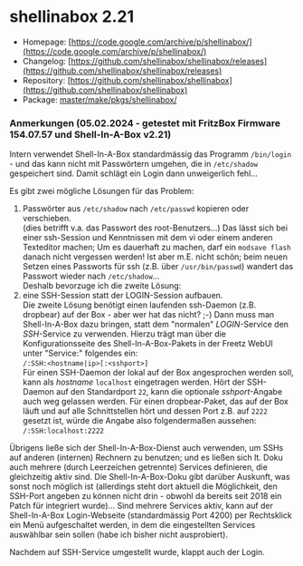 # shellinabox 2.21
 - Homepage: [https://code.google.com/archive/p/shellinabox/](https://code.google.com/archive/p/shellinabox/)
 - Changelog: [https://github.com/shellinabox/shellinabox/releases](https://github.com/shellinabox/shellinabox/releases)
 - Repository: [https://github.com/shellinabox/shellinabox](https://github.com/shellinabox/shellinabox)
 - Package: [master/make/pkgs/shellinabox/](https://github.com/Freetz-NG/freetz-ng/tree/master/make/pkgs/shellinabox/)

### Anmerkungen (05.02.2024 - getestet mit FritzBox Firmware 154.07.57 und Shell-In-A-Box v2.21)
Intern verwendet Shell-In-A-Box standardmässig das Programm `/bin/login` - und das kann nicht mit Passwörtern umgehen, die in `/etc/shadow` gespeichert sind.
Damit schlägt ein Login dann unweigerlich fehl...

Es gibt zwei mögliche Lösungen für das Problem:<br>
1) Passwörter aus `/etc/shadow` nach `/etc/passwd` kopieren oder verschieben.<br>
    (dies betrifft v.a. das Passwort des root-Benutzers...)
    Das lässt sich bei einer ssh-Session und Kenntnissen mit dem vi oder einem anderen Texteditor machen;
    Um es dauerhaft zu machen, darf ein `modsave flash` danach nicht vergessen werden!
    Ist aber m.E. nicht schön; beim neuen Setzen eines Passworts für ssh (z.B. über `/usr/bin/passwd`) wandert das Passwort wieder nach `/etc/shadow`...<br>
	Deshalb bevorzuge ich die zweite Lösung:<br>
2) eine SSH-Session statt der LOGIN-Session aufbauen.<br>
   Die zweite Lösung benötigt einen laufenden ssh-Daemon (z.B. dropbear) auf der Box - aber wer hat das nicht? ;-)
   Dann muss man Shell-In-A-Box dazu bringen, statt dem "normalen" *LOGIN*-Service den *SSH*-Service zu verwenden.
   Hierzu trägt man über die Konfigurationsseite des Shell-In-A-Box-Pakets in der Freetz WebUI unter "Service:" folgendes ein:<br>
     `/:SSH:<hostname|ip>[:<sshport>]`<br>
     Für einen SSH-Daemon der lokal auf der Box angesprochen werden soll, kann als *hostname* `localhost` eingetragen werden.
     Hört der SSH-Daemon auf den Standardport `22`, kann die optionale *sshport*-Angabe auch weg gelassen werden.
     Für einen dropbear-Paket, das auf der Box läuft und auf alle Schnittstellen hört und dessen Port z.B. auf `2222` gesetzt ist,
     würde die Angabe also folgendermaßen aussehen:<br>
     `/:SSH:localhost:2222`<br>

Übrigens ließe sich der Shell-In-A-Box-Dienst auch verwenden, um SSHs auf anderen (internen) Rechnern zu benutzen; und es ließen sich lt. Doku auch mehrere (durch Leerzeichen getrennte) Services definieren, die gleichzeitig aktiv sind.
Die Shell-In-A-Box-Doku gibt darüber Auskunft, was sonst noch möglich ist (allerdings steht dort aktuell die Möglichkeit, den SSH-Port angeben zu können nicht drin - obwohl da bereits seit 2018 ein Patch für integriert wurde)...
Sind mehrere Services aktiv, kann auf der Shell-In-A-Box Login-Webseite (standardmässig Port 4200) per Rechtsklick ein Menü aufgeschaltet werden, in dem die eingestellten Services auswählbar sein sollen (habe ich bisher nicht ausprobiert).

Nachdem auf SSH-Service umgestellt wurde, klappt auch der Login.

